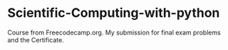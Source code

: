 # Scientific-Computing-with-python
Course from Freecodecamp.org. My submission for final exam problems and the Certificate.
